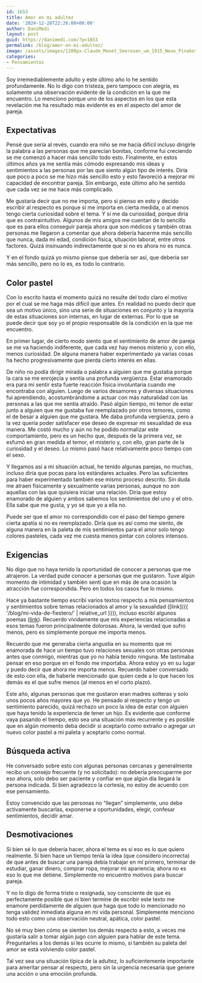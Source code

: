 ```yaml
---
id: 1653
title: Amor en mi adultez
date: '2024-12-28T22:26:00+00:00'
author: DaniMedi
layout: post
guid: https://danimedi.com/?p=1653
permalink: /blog/amor-en-mi-adultez/
image: /assets/images/1280px-Claude_Monet_Seerosen_um_1915_Neue_Pinakothek-4.jpg
categories:
- Pensamientos
---
```


Soy irremediablemente adulto y este último año lo he sentido profundamente. No lo digo con tristeza, pero tampoco con alegría, es solamente una observación evidente de la condición en la que me encuentro. Lo menciono porque uno de los aspectos en los que esta revelación me ha resultado más evidente es en el aspecto del amor de pareja.

## Expectativas

Pensé que sería al revés, cuando era niño se me hacía difícil incluso dirigirle la palabra a las personas que me parecían bonitas, conforme fui creciendo se me comenzó a hacer más sencillo todo esto. Finalmente, en estos últimos años ya me sentía más cómodo expresando mis ideas y sentimientos a las personas por las que siento algún tipo de interés. Diría que poco a poco se me hizo más sencillo esto y esto favoreció a mejorar mi capacidad de encontrar pareja. Sin embargo, este último año he sentido que cada vez se me hace más complicado.

Me gustaría decir que no me importa, pero si pienso en esto y decido escribir al respecto es porque sí me importa en cierta medida, o al menos tengo cierta curiosidad sobre el tema. Y sí me da curiosidad, porque diría que es contraintuitivo. Algunos de mis amigos me cuentan de lo sencillo que es para ellos conseguir pareja ahora que son médicos y también otras personas me llegaron a comentar que ahora debería hacerme más sencillo que nunca, dada mi edad, condición física, situación laboral, entre otros factores. Quizá insinuando indirectamente que si no es ahora no es nunca.

Y en el fondo quizá yo mismo piense que debería ser así, que debería ser más sencillo, pero no lo es, es todo lo contrario.

## Color pastel

Con lo escrito hasta el momento quizá no resulte del todo claro el motivo por el cual se me haga más difícil que antes. En realidad no puedo decir que sea un motivo único, sino una serie de situaciones en conjunto y la mayoría de estas situaciones son internas, en lugar de externas. Por lo que se puede decir que soy yo el propio responsable de la condición en la que me encuentro.

En primer lugar, de cierto modo siento que el sentimiento de amor de pareja se me va haciendo indiferente, que cada vez hay menos misterio y, con ello, menos curiosidad. De alguna manera haber experimentado ya varias cosas ha hecho progresivamente que pierda cierto interés en ellas.

De niño no podía dirigir mirada o palabra a alguien que me gustaba porque la cara se me enrojecía y sentía una profunda vergüenza. Estar enamorado era para mí sentir esta fuerte reacción física involuntaria cuando me encontraba con alguien. Luego de varios desamores y diversas situaciones fui aprendiendo, acostumbrándome a actuar con más naturalidad con las personas a las que me sentía atraído. Pasó algún tiempo, mi temor de estar junto a alguien que me gustaba fue reemplazado por otros temores, como el de besar a alguien que me gustara. Me daba profunda vergüenza, pero a la vez quería poder satisfacer ese deseo de expresar mi sexualidad de esa manera. Me costó mucho y aún no he podido normalizar este comportamiento, pero es un hecho que, después de la primera vez, se esfumó en gran medida el temor, el misterio y, con ello, gran parte de la curiosidad y el deseo. Lo mismo pasó hace relativamente poco tiempo con el sexo.

Y llegamos así a mi situación actual, he tenido algunas parejas, no muchas, incluso diría que pocas para los estándares actuales. Pero las suficientes para haber experimentado también ese mismo proceso descrito. Sin duda me atraen físicamente y sexualmente varias personas, aunque no son aquellas con las que quisiera iniciar una relación. Diría que estoy enamorado de alguien y ambos sabemos los sentimientos del uno y el otro. Ella sabe que me gusta, y yo sé que yo a ella no.

Puede ser que el amor no correspondido con el paso del tiempo genere cierta apatía si no es reemplazado. Diría que es así como me siento, de alguna manera en la paleta de mis sentimientos para el amor solo tengo colores pasteles, cada vez me cuesta menos pintar con colores intensos.

## Exigencias

No digo que no haya tenido la oportunidad de conocer a personas que me atrajeron. La verdad pude conocer a personas que me gustaron. Tuve algún momento de intimidad y también sentí que en más de una ocasión la atracción fue correspondida. Pero en todos los casos fue lo mismo.

Hace ya bastante tiempo escribí varios textos respecto a mis pensamientos y sentimientos sobre temas relacionados al amor y la sexualidad ([link]({{ '/blog/mi-vida-de-fiestero/' | relative_url }})), incluso escribí algunos poemas ([link](https://www.instagram.com/p/CjlfKPJp7wf/?img_index=1)). Recuerdo vívidamente que mis experiencias relacionadas a esos temas fueron principalmente dolorosas. Ahora, la verdad que sufro menos, pero es simplemente porque me importa menos.

Recuerdo que me generaba cierta angustia en su momento que mi enamorada de hace un tiempo tuvo relaciones sexuales con otras personas antes que conmigo, mientras que yo no había tenido ninguna. Me lastimaba pensar en eso porque en el fondo me importaba. Ahora estoy yo en su lugar y puedo decir que ahora me importa menos. Recuerdo haber conversado de esto con ella, de haberle mencionado que quien cede a lo que hacen los demás es el que sufre menos (al menos en el corto plazo).

Este año, algunas personas que me gustaron eran madres solteras y solo unos pocos años mayores que yo. He pensado al respecto y tengo un sentimiento parecido, quizá rechazo un poco la idea de estar con alguien que haya tenido la experiencia de tener un hijo. Es evidente que conforme vaya pasando el tiempo, esto sea una situación más recurrente y es posible que en algún momento deba decidir si aceptarlo como extraño o agregar un nuevo color pastel a mi paleta y aceptarlo como normal.

## Búsqueda activa

He conversado sobre esto con algunas personas cercanas y generalmente recibo un consejo frecuente (y no solicitado): no debería preocuparme por eso ahora, solo debo ser paciente y confiar en que algún día llegará la persona indicada. Si bien agradezco la cortesía, no estoy de acuerdo con ese pensamiento.

Estoy convencido que las personas no “llegan” simplemente, uno debe activamente buscarlas, exponerse a oportunidades, elegir, confesar sentimientos, decidir amar.

## Desmotivaciones

Si bien sé lo que debería hacer, ahora el tema es si eso es lo que quiero realmente. Si bien hace un tiempo tenía la idea (que considero incorrecta) de que antes de buscar una pareja debía trabajar en mí primero, terminar de estudiar, ganar dinero, comprar ropa, mejorar mi apariencia; ahora no es eso lo que me detiene. Simplemente no encuentro motivos para buscar pareja.

Y no lo digo de forma triste o resignada, soy consciente de que es perfectamente posible que ni bien termine de escribir este texto me enamore perdidamente de alguien que haga que todo lo mencionado no tenga validez inmediata alguna en mi vida personal. Simplemente menciono todo esto como una observación neutral, apática, color pastel.

No sé muy bien cómo se sienten los demás respecto a esto, a veces me gustaría salir a tomar algún jugo con alguien para hablar de este tema. Preguntarles a los demás si les ocurre lo mismo, si también su paleta del amor se está volviendo color pastel.

Tal vez sea una situación típica de la adultez, lo suficientemente importante para ameritar pensar al respecto, pero sin la urgencia necesaria que genere una acción o una emoción profunda.
